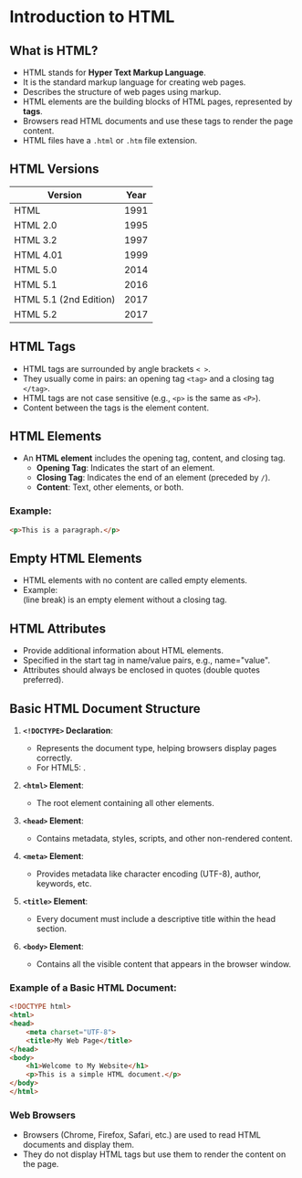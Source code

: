 # Introduction to HTML

## What is HTML?
- HTML stands for **Hyper Text Markup Language**.
- It is the standard markup language for creating web pages.
- Describes the structure of web pages using markup.
- HTML elements are the building blocks of HTML pages, represented by **tags**.
- Browsers read HTML documents and use these tags to render the page content.
- HTML files have a `.html` or `.htm` file extension.

## HTML Versions
| Version               | Year    |
|-----------------------|---------|
| HTML                  | 1991    |
| HTML 2.0              | 1995    |
| HTML 3.2              | 1997    |
| HTML 4.01             | 1999    |
| HTML 5.0              | 2014    |
| HTML 5.1              | 2016    |
| HTML 5.1 (2nd Edition)| 2017    |
| HTML 5.2              | 2017    |

## HTML Tags
- HTML tags are surrounded by angle brackets `< >`.
- They usually come in pairs: an opening tag `<tag>` and a closing tag `</tag>`.
- HTML tags are not case sensitive (e.g., `<p>` is the same as `<P>`).
- Content between the tags is the element content.

## HTML Elements
- An **HTML element** includes the opening tag, content, and closing tag.
  - **Opening Tag**: Indicates the start of an element.
  - **Closing Tag**: Indicates the end of an element (preceded by `/`).
  - **Content**: Text, other elements, or both.

### Example:
```html
<p>This is a paragraph.</p>
```

## Empty HTML Elements
- HTML elements with no content are called empty elements.
- Example: <br> (line break) is an empty element without a closing tag.

## HTML Attributes
- Provide additional information about HTML elements.
- Specified in the start tag in name/value pairs, e.g., name="value".
- Attributes should always be enclosed in quotes (double quotes preferred).

## Basic HTML Document Structure
1. **`<!DOCTYPE>` Declaration**:
   - Represents the document type, helping browsers display pages correctly.
   - For HTML5: <!DOCTYPE html>.

2. **`<html>` Element**:
   - The root element containing all other elements.

3. **`<head>` Element**:
   - Contains metadata, styles, scripts, and other non-rendered content.

4. **`<meta>` Element**:
   - Provides metadata like character encoding (UTF-8), author, keywords, etc.

5. **`<title>` Element**:
   - Every document must include a descriptive title within the head section.

6. **`<body>` Element**:
   - Contains all the visible content that appears in the browser window.

### Example of a Basic HTML Document:
```html
<!DOCTYPE html>
<html>
<head>
    <meta charset="UTF-8">
    <title>My Web Page</title>
</head>
<body>
    <h1>Welcome to My Website</h1>
    <p>This is a simple HTML document.</p>
</body>
</html>
```
### Web Browsers
- Browsers (Chrome, Firefox, Safari, etc.) are used to read HTML documents and display them.
- They do not display HTML tags but use them to render the content on the page.